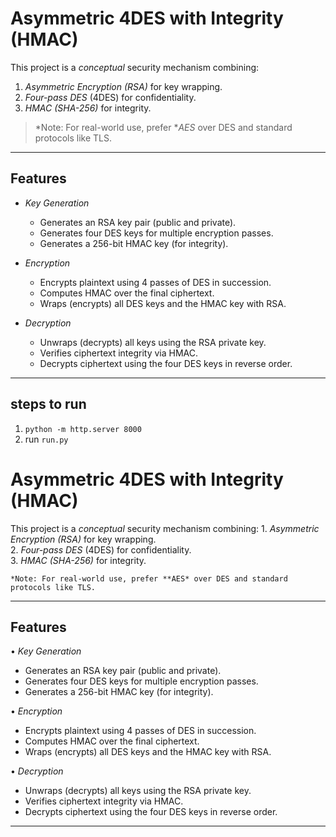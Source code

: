 # Asymmetric 4DES with Integrity (HMAC)

This project is a *conceptual* security mechanism combining:
1. *Asymmetric Encryption (RSA)* for key wrapping.  
2. *Four-pass DES* (4DES) for confidentiality.  
3. *HMAC (SHA-256)* for integrity.

> *Note: For real-world use, prefer **AES* over DES and standard protocols like TLS.

---

## Features

- *Key Generation*  
  - Generates an RSA key pair (public and private).  
  - Generates four DES keys for multiple encryption passes.  
  - Generates a 256-bit HMAC key (for integrity).
  
- *Encryption*  
  - Encrypts plaintext using 4 passes of DES in succession.  
  - Computes HMAC over the final ciphertext.  
  - Wraps (encrypts) all DES keys and the HMAC key with RSA.

- *Decryption*  
  - Unwraps (decrypts) all keys using the RSA private key.  
  - Verifies ciphertext integrity via HMAC.  
  - Decrypts ciphertext using the four DES keys in reverse order.

---
## steps to run

1. `python -m http.server 8000` 
2. run `run.py`
# Asymmetric 4DES with Integrity (HMAC)

This project is a *conceptual* security mechanism combining:
1.⁠ ⁠*Asymmetric Encryption (RSA)* for key wrapping.  
2.⁠ ⁠*Four-pass DES* (4DES) for confidentiality.  
3.⁠ ⁠*HMAC (SHA-256)* for integrity.

	⁠*Note: For real-world use, prefer **AES* over DES and standard protocols like TLS.

---

## Features

•⁠  ⁠*Key Generation*  
  - Generates an RSA key pair (public and private).  
  - Generates four DES keys for multiple encryption passes.  
  - Generates a 256-bit HMAC key (for integrity).
  
•⁠  ⁠*Encryption*  
  - Encrypts plaintext using 4 passes of DES in succession.  
  - Computes HMAC over the final ciphertext.  
  - Wraps (encrypts) all DES keys and the HMAC key with RSA.

•⁠  ⁠*Decryption*  
  - Unwraps (decrypts) all keys using the RSA private key.  
  - Verifies ciphertext integrity via HMAC.  
  - Decrypts ciphertext using the four DES keys in reverse order.

---
